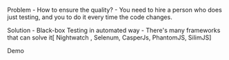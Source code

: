 Problem
    - How to ensure the quality?
    - You need to hire a person who does just testing, and you to do it every time the code changes.

Solution
    - Black-box Testing in automated way
    - There's many frameworks that can solve it[ Nightwatch , Selenum, CasperJs, PhantomJS, SilimJS]

Demo